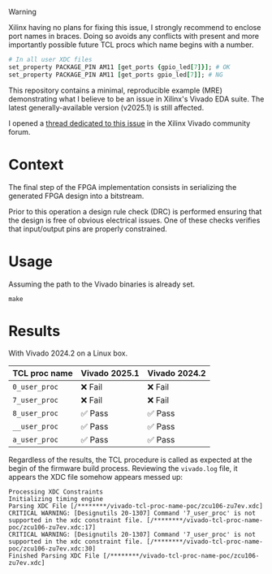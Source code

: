 > [!WARNING]
> 
> Xilinx having no plans for fixing this issue, I strongly recommend to enclose port names in braces. Doing so avoids any conflicts with present and more importantly possible future TCL procs which name begins with a number.
> ```tcl
> # In all user XDC files
> set_property PACKAGE_PIN AM11 [get_ports {gpio_led[7]}]; # OK
> set_property PACKAGE_PIN AM11 [get_ports gpio_led[7]]; # NG
> ```

This repository contains a minimal, reproducible example (MRE) demonstrating what I believe to be an issue in Xilinx's Vivado EDA suite. The latest generally-available version (v2025.1) is still affected.

I opened a [thread dedicated to this issue](https://adaptivesupport.amd.com/s/question/0D54U000093K9nQSAS/bitstream-drc-fails-if-tcl-proc-name-starts-with-a-certain-numbers) in the Xilinx Vivado community forum.

# Context

The final step of the FPGA implementation consists in serializing the generated FPGA design into a bitstream.

Prior to this operation a design rule check (DRC) is performed ensuring that the design is free of obvious electrical issues. One of these checks verifies that input/output pins are properly constrained.

# Usage

Assuming the path to the Vivado binaries is already set.

```shell
make
```

# Results

With Vivado 2024.2 on a Linux box.

| TCL proc name | Vivado 2025.1 | Vivado 2024.2 |
| ------------- | ------------- | ------------- |
| `0_user_proc` | ❌ Fail       | ❌ Fail       |
| `7_user_proc` | ❌ Fail       | ❌ Fail       |
| `8_user_proc` | ✅ Pass       | ✅ Pass       |
| `__user_proc` | ✅ Pass       | ✅ Pass       |
| `a_user_proc` | ✅ Pass       | ✅ Pass       |

Regardless of the results, the TCL procedure is called as expected at the begin of the firmware build process. Reviewing the `vivado.log` file, it appears the XDC file somehow appears messed up:

```
Processing XDC Constraints
Initializing timing engine
Parsing XDC File [/********/vivado-tcl-proc-name-poc/zcu106-zu7ev.xdc]
CRITICAL WARNING: [Designutils 20-1307] Command '7_user_proc' is not supported in the xdc constraint file. [/********/vivado-tcl-proc-name-poc/zcu106-zu7ev.xdc:17]
CRITICAL WARNING: [Designutils 20-1307] Command '7_user_proc' is not supported in the xdc constraint file. [/********/vivado-tcl-proc-name-poc/zcu106-zu7ev.xdc:30]
Finished Parsing XDC File [/********/vivado-tcl-proc-name-poc/zcu106-zu7ev.xdc]
```
